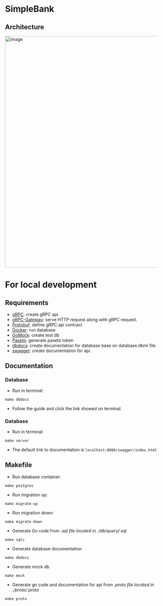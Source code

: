 ﻿# SimpleBank

## Architecture
<img width="760" alt="image" src="https://github.com/cukhoaimon/SimpleBank/assets/60815035/d29a0982-cc5b-429b-a477-2518fd2095b2">

 
# For local development
## Requirements
- [gRPC](https://grpc.io): create gRPC api
- [gRPC-Gateway](https://grpc-ecosystem.github.io/grpc-gateway/): serve HTTP request along with gRPC request.
- [Protobuf](https://protobuf.dev): define gRPC api contract
- [Docker](https://www.docker.com): run database
- [GoMock](https://github.com/golang/mock): create test db
- [Paseto](https://github.com/o1egl/paseto): generate paseto token
- [dbdocs](https://dbdocs.io): create documentation for database base on database.dbml file.
- [swagger](https://swagger.io): create documentation for api. 

## Documentation
### Database
- Run in terminal:
```
make dbdocs
```
- Follow the guide and click the link showed on terminal.

### Database
- Run in terminal:
```
make server
```
- The default link to documentation is `localhost:8080/swagger/index.html`

## Makefile
- Run database container:
```
make postgres
```
- Run migration up:
```
make migrate-up
```
- Run migration down:
```
make migrate-down
```
- Generate Go code from *.sql file located in ./db/query/*.sql
```
make sqlc
```
- Generate database documentation
```
make dbdocs
```
- Generate mock db
```
make mock
```
- Generate go code and documentation for api from *.proto file located in ./proto/*.proto
```
make proto
```
